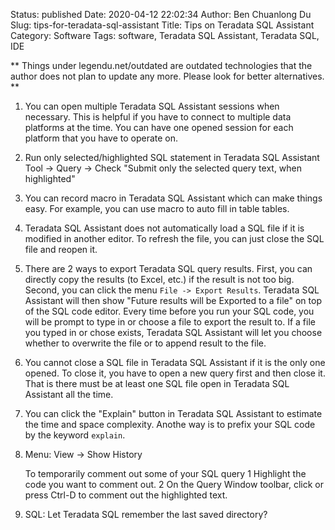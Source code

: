 Status: published
Date: 2020-04-12 22:02:34
Author: Ben Chuanlong Du
Slug: tips-for-teradata-sql-assistant
Title: Tips on Teradata SQL Assistant
Category: Software
Tags: software, Teradata SQL Assistant, Teradata SQL, IDE

**
Things under legendu.net/outdated are outdated technologies 
that the author does not plan to update any more. 
Please look for better alternatives.
**

1. You can open multiple Teradata SQL Assistant sessions when necessary.
    This is helpful if you have to connect to multiple data platforms at the time.
    You can have one opened session for each platform
    that you have to operate on.

2. Run only selected/highlighted SQL statement in Teradata SQL Assistant
    Tool -> Query -> Check "Submit only the selected query text, when highlighted"

3. You can record macro in Teradata SQL Assistant which can make things easy.
    For example,
    you can use macro to auto fill in table tables.

4. Teradata SQL Assistant does not automatically load a SQL file
    if it is modified in another editor.
    To refresh the file,
    you can just close the SQL file and reopen it.

5. There are 2 ways to export Teradata SQL query results.
    First, you can directly copy the results (to Excel, etc.) if the result is not too big.
    Second, you can click the menu `File -> Export Results`.
    Teradata SQL Assistant will then show "Future results will be Exported to a file"
    on top of the SQL code editor.
    Every time before you run your SQL code,
    you will be prompt to type in or choose a file to export the result to.
    If a file you typed in or chose exists,
    Teradata SQL Assistant will let you choose
    whether to overwrite the file or to append result to the file.

6. You cannot close a SQL file in Teradata SQL Assistant
    if it is the only one opened.
    To close it,
    you have to open a new query first and then close it.
    That is there must be at least one SQL file open in Teradata SQL Assistant all the time.

6. You can click the "Explain" button in Teradata SQL Assistant
    to estimate the time and space complexity.
    Anothe way is to prefix your SQL code by the keyword `explain`.

7. Menu: View -> Show History

    To temporarily comment out some of your SQL query
    1 Highlight the code you want to comment out.
    2 On the Query Window toolbar, click or press Ctrl-D to comment out the highlighted text.


10. SQL: Let Teradata SQL remember the last saved directory?
